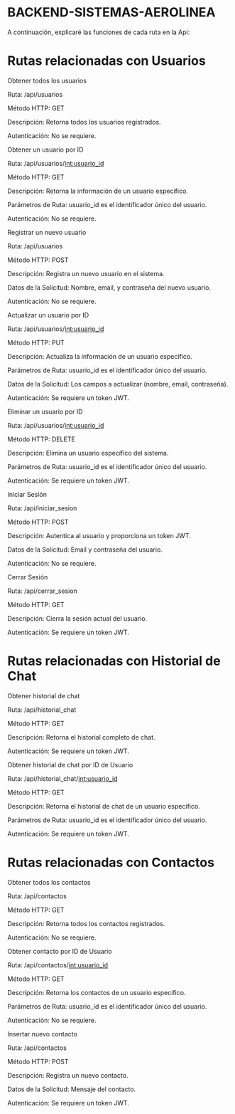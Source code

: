 # BACKEND-SISTEMAS-AEROLINEA
A continuación, explicaré las funciones de cada ruta en la Api:

# Rutas relacionadas con Usuarios
Obtener todos los usuarios

Ruta: /api/usuarios

Método HTTP: GET

Descripción: Retorna todos los usuarios registrados.

Autenticación: No se requiere.

Obtener un usuario por ID

Ruta: /api/usuarios/<int:usuario_id>

Método HTTP: GET

Descripción: Retorna la información de un usuario específico.

Parámetros de Ruta: usuario_id es el identificador único del usuario.

Autenticación: No se requiere.

Registrar un nuevo usuario

Ruta: /api/usuarios

Método HTTP: POST

Descripción: Registra un nuevo usuario en el sistema.

Datos de la Solicitud: Nombre, email, y contraseña del nuevo usuario.

Autenticación: No se requiere.

Actualizar un usuario por ID

Ruta: /api/usuarios/<int:usuario_id>

Método HTTP: PUT

Descripción: Actualiza la información de un usuario específico.

Parámetros de Ruta: usuario_id es el identificador único del usuario.

Datos de la Solicitud: Los campos a actualizar (nombre, email, contraseña).

Autenticación: Se requiere un token JWT.

Eliminar un usuario por ID

Ruta: /api/usuarios/<int:usuario_id>

Método HTTP: DELETE

Descripción: Elimina un usuario específico del sistema.

Parámetros de Ruta: usuario_id es el identificador único del usuario.

Autenticación: Se requiere un token JWT.

Iniciar Sesión

Ruta: /api/iniciar_sesion

Método HTTP: POST

Descripción: Autentica al usuario y proporciona un token JWT.

Datos de la Solicitud: Email y contraseña del usuario.

Autenticación: No se requiere.

Cerrar Sesión

Ruta: /api/cerrar_sesion

Método HTTP: GET

Descripción: Cierra la sesión actual del usuario.

Autenticación: Se requiere un token JWT.

# Rutas relacionadas con Historial de Chat

Obtener historial de chat

Ruta: /api/historial_chat

Método HTTP: GET

Descripción: Retorna el historial completo de chat.

Autenticación: Se requiere un token JWT.

Obtener historial de chat por ID de Usuario

Ruta: /api/historial_chat/<int:usuario_id>

Método HTTP: GET

Descripción: Retorna el historial de chat de un usuario específico.

Parámetros de Ruta: usuario_id es el identificador único del usuario.

Autenticación: Se requiere un token JWT.

# Rutas relacionadas con Contactos

Obtener todos los contactos

Ruta: /api/contactos

Método HTTP: GET

Descripción: Retorna todos los contactos registrados.

Autenticación: No se requiere.

Obtener contacto por ID de Usuario

Ruta: /api/contactos/<int:usuario_id>

Método HTTP: GET

Descripción: Retorna los contactos de un usuario específico.

Parámetros de Ruta: usuario_id es el identificador único del usuario.

Autenticación: No se requiere.

Insertar nuevo contacto

Ruta: /api/contactos

Método HTTP: POST

Descripción: Registra un nuevo contacto.

Datos de la Solicitud: Mensaje del contacto.

Autenticación: Se requiere un token JWT.
